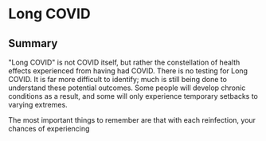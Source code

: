 # Long COVID
## Summary
"Long COVID" is not COVID itself, but rather the constellation of health effects experienced from having had COVID. There is no testing for Long COVID. It is far more difficult to identify; much is still being done to understand these potential outcomes. Some people will develop chronic conditions as a result, and some will only experience temporary setbacks to varying extremes.  
  
The most important things to remember are that with each reinfection, your chances of experiencing 


